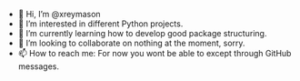 - 👋 Hi, I’m @xreymason
- 👀 I’m interested in different Python projects.
- 🌱 I’m currently learning how to develop good package structuring.
- 💞️ I’m looking to collaborate on nothing at the moment, sorry.
- 📫 How to reach me: For now you wont be able to except through GitHub messages.

<!---
xreymason/xreymason is a ✨ special ✨ repository because its `README.md` (this file) appears on your GitHub profile.
You can click the Preview link to take a look at your changes.
--->
